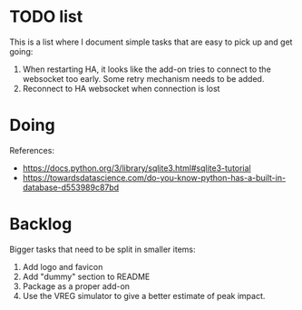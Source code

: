 # TODO list

This is a list where I document simple tasks that are easy to pick up and get going:

1. When restarting HA, it looks like the add-on tries to connect to the websocket too early. Some retry mechanism needs to be added.
2. Reconnect to HA websocket when connection is lost

# Doing

References:
* https://docs.python.org/3/library/sqlite3.html#sqlite3-tutorial
* https://towardsdatascience.com/do-you-know-python-has-a-built-in-database-d553989c87bd


# Backlog

Bigger tasks that need to be split in smaller items:

1. Add logo and favicon
2. Add "dummy" section to README
2. Package as a proper add-on
3. Use the VREG simulator to give a better estimate of peak impact.